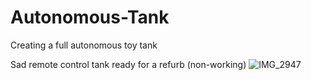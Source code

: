 # Autonomous-Tank
Creating a full autonomous toy tank


Sad remote control tank ready for a refurb (non-working)
![IMG_2947](https://github.com/user-attachments/assets/b661df2b-8a64-4193-8cb0-5e4f625cc542)
